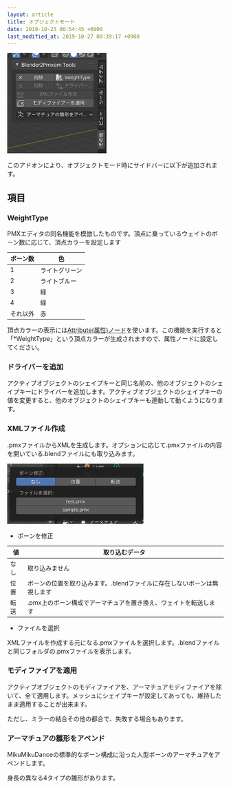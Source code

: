 ```yaml
---
layout: article
title: オブジェクトモード
date: 2019-10-25 00:54:45 +0900
last_modified_at: 2019-10-27 00:39:17 +0900
---
```

![オブジェクトモード時サイドバー](/assets/image/features/UI_manual_object_mode.png)

このアドオンにより、オブジェクトモード時にサイドバーに以下が追加されます。

## 項目

### WeightType
PMXエディタの同名機能を模倣したものです。頂点に乗っているウェイトのボーン数に応じて、頂点カラーを設定します

|ボーン数|色|
---|---
|1|ライトグリーン|
|2|ライトブルー|
|3|緑|
|4|緑|
|それ以外|赤|

頂点カラーの表示には[Attribute(属性)ノード](https://docs.blender.org/manual/en/2.80/render/shader_nodes/input/attribute.html)を使います。この機能を実行すると「*WeightType」という頂点カラーが生成されますので、属性ノードに設定してください。

### ドライバーを追加
アクティブオブジェクトのシェイプキーと同じ名前の、他のオブジェクトのシェイプキーにドライバーを追加します。アクティブオブジェクトのシェイプキーの値を変更すると、他のオブジェクトのシェイプキーも連動して動くようになります。

### XMLファイル作成
.pmxファイルからXMLを生成します。オプションに応じて.pmxファイルの内容を開いている.blendファイルにも取り込みます。

![XMLファイルを作成 オプション](/assets/image/features/UI_manual_object_mode_make_xml_options.png)

* ボーンを修正

|値|取り込むデータ|
---|---
|なし|取り込みません|
|位置|ボーンの位置を取り込みます。.blendファイルに存在しないボーンは無視します|
|転送|.pmx上のボーン構成でアーマチュアを置き換え、ウェイトを転送します|

* ファイルを選択

XMLファイルを作成する元になる.pmxファイルを選択します。.blendファイルと同じフォルダの.pmxファイルを表示します。

### モディファイアを適用
アクティブオブジェクトのモディファイアを、アーマチュアモディファイアを除いて、全て適用します。メッシュにシェイプキーが設定してあっても、維持したまま適用することが出来ます。

ただし、ミラーの結合その他の都合で、失敗する場合もあります。

### アーマチュアの雛形をアペンド
MikuMikuDanceの標準的なボーン構成に沿った人型ボーンのアーマチュアをアペンドします。

身長の異なる4タイプの雛形があります。
